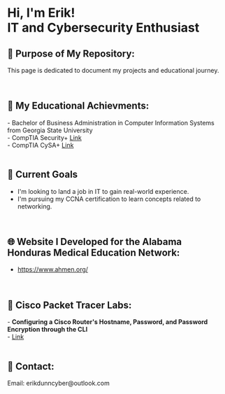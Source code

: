 <h1>Hi, I'm Erik! <br/> IT and Cybersecurity Enthusiast</h1>


<h2>📄 Purpose of My Repository:</h2>

This page is dedicated to document my projects and educational journey.  

<br/>
<h2>📜 My Educational Achievments:</h2>
- Bachelor of Business Administration in Computer Information Systems from Georgia State University
<br/>- CompTIA Security+ <a href="https://github.com/erikdunncyber/erikdunncyber/blob/main/CompTIA%20Security%2B%20ce%20certificate.pdf">Link</a>
<br/>- CompTIA CySA+ <a href="https://github.com/erikdunncyber/erikdunncyber/blob/main/CompTIA%20CySA%2B%20ce%20certificate.pdf">Link</a> 
<br/>
<br/>

<h2>🔭 Current Goals</h2>

- I'm looking to land a job in IT to gain real-world experience. 
- I'm pursuing my CCNA certification to learn concepts related to networking.

<br/>
<h2>🌐 Website I Developed for the Alabama Honduras Medical Education Network:</h2>

- https://www.ahmen.org/

<br/>
<h2>🛜 Cisco Packet Tracer Labs:</h2>
- <b>Configuring a Cisco Router's Hostname, Password, and Password Encryption through the CLI </b>
<br/>  - <a href="https://github.com/erikdunncyber/Configuring-a-Cisco-router-s-Hostname-Password-and-Password-Encryption-through-the-CLI.git">Link</a>

<br/>
<br/>
<h2>🤳 Contact:</h2>
Email: erikdunncyber@outlook.com
